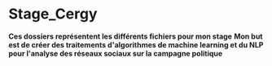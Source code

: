 # Stage_Cergy

**Ces dossiers représentent les différents fichiers pour mon stage**
**Mon but est de créer des traitements d'algorithmes de machine learning et du NLP pour l'analyse des réseaux sociaux sur la campagne politique**  
